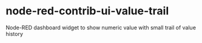 # node-red-contrib-ui-value-trail
Node-RED dashboard widget to show numeric value with small trail of value history
